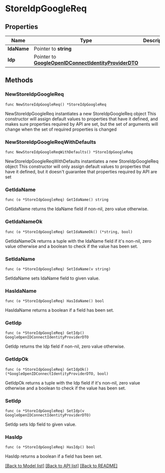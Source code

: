 # StoreIdpGoogleReq

## Properties

Name | Type | Description | Notes
------------ | ------------- | ------------- | -------------
**IdaName** | Pointer to **string** |  | [optional] 
**Idp** | Pointer to [**GoogleOpenIDConnectIdentityProviderDTO**](GoogleOpenIDConnectIdentityProviderDTO.md) |  | [optional] 

## Methods

### NewStoreIdpGoogleReq

`func NewStoreIdpGoogleReq() *StoreIdpGoogleReq`

NewStoreIdpGoogleReq instantiates a new StoreIdpGoogleReq object
This constructor will assign default values to properties that have it defined,
and makes sure properties required by API are set, but the set of arguments
will change when the set of required properties is changed

### NewStoreIdpGoogleReqWithDefaults

`func NewStoreIdpGoogleReqWithDefaults() *StoreIdpGoogleReq`

NewStoreIdpGoogleReqWithDefaults instantiates a new StoreIdpGoogleReq object
This constructor will only assign default values to properties that have it defined,
but it doesn't guarantee that properties required by API are set

### GetIdaName

`func (o *StoreIdpGoogleReq) GetIdaName() string`

GetIdaName returns the IdaName field if non-nil, zero value otherwise.

### GetIdaNameOk

`func (o *StoreIdpGoogleReq) GetIdaNameOk() (*string, bool)`

GetIdaNameOk returns a tuple with the IdaName field if it's non-nil, zero value otherwise
and a boolean to check if the value has been set.

### SetIdaName

`func (o *StoreIdpGoogleReq) SetIdaName(v string)`

SetIdaName sets IdaName field to given value.

### HasIdaName

`func (o *StoreIdpGoogleReq) HasIdaName() bool`

HasIdaName returns a boolean if a field has been set.

### GetIdp

`func (o *StoreIdpGoogleReq) GetIdp() GoogleOpenIDConnectIdentityProviderDTO`

GetIdp returns the Idp field if non-nil, zero value otherwise.

### GetIdpOk

`func (o *StoreIdpGoogleReq) GetIdpOk() (*GoogleOpenIDConnectIdentityProviderDTO, bool)`

GetIdpOk returns a tuple with the Idp field if it's non-nil, zero value otherwise
and a boolean to check if the value has been set.

### SetIdp

`func (o *StoreIdpGoogleReq) SetIdp(v GoogleOpenIDConnectIdentityProviderDTO)`

SetIdp sets Idp field to given value.

### HasIdp

`func (o *StoreIdpGoogleReq) HasIdp() bool`

HasIdp returns a boolean if a field has been set.


[[Back to Model list]](../README.md#documentation-for-models) [[Back to API list]](../README.md#documentation-for-api-endpoints) [[Back to README]](../README.md)


